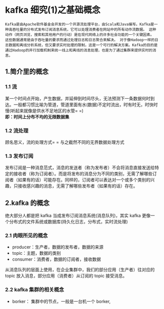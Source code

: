# kafka 细究(1)之基础概念
```百度
Kafka是由Apache软件基金会开发的一个开源流处理平台，由Scala和Java编写。Kafka是一种高吞吐量的分布式发布订阅消息系统，它可以处理消费者在网站中的所有动作流数据。 这种动作（网页浏览，搜索和其他用户的行动）是在现代网络上的许多社会功能的一个关键因素。 这些数据通常是由于吞吐量的要求而通过处理日志和日志聚合来解决。 对于像Hadoop一样的日志数据和离线分析系统，但又要求实时处理的限制，这是一个可行的解决方案。Kafka的目的是通过Hadoop的并行加载机制来统一线上和离线的消息处理，也是为了通过集群来提供实时的消息。
```
## 1.简介里的概念
### 1.1 流
某一个时间点开始，产生数据，并延伸到时间尽头，无法预测下一条数据何时到达。一般都习惯比喻为管道，管道里面有水(数据)不定时流出，时有时无，时快时慢(听起来就像是供水不足地区的水管= =)  
**即：时间上分布不均的无限数据集**



### 1.2 流处理
顾名思义，流的处理方式= =
与之截然不同的无界数据处理方式

### 1.3 发布订阅
发布订阅是一种消息范式，消息的发送者（称为发布者）不会将消息直接发送给特定的接收者（称为订阅者）。而是将发布的消息分为不同的类别，无需了解哪些订阅者（如果有的话）可能存在。同样的，订阅者可以表达对一个或多个类别的兴趣，只接收感兴趣的消息，无需了解哪些发布者（如果有的话）存在。

## 2.kafka 的概念
绝大部分人都是把 kafka 当成发布订阅消息系统(消息队列)，其实 kafka 更像一个分布式的文件系统或数据库(持久化日志，分布式，实时流处理)  
### 2.1 肉眼所见的概念
- producer：生产者，数据的发布者，数据的来源  
- topic：主题，数据的类别  
- consumer：消费者，数据的订阅者，接收数据  

从消息队列的层面上使用，在企业集群中，我们的部分应用（生产者）往对应的 topic 放入消息，部分应用（消费者）从订阅的 topic 接受消息。

### 2.2 kafka 集群的相关概念
- borker： 集群中的节点，一般是一台机一个 borker,
